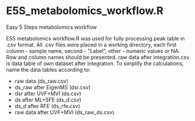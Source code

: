 # E5S_metabolomics_workflow.R
Easy 5 Steps metabolomics workflow

E5S metabolomics workflow.R was used for fully processing peak table in .csv format. All .csv files were placed in a working directory, each first column - sample name, second - "Label", other - numeric values or NA. Row and column names should be presented.
raw data after integration.csv is data table of own dataset after integration.
To simplify the calculations, name the data tables according to:
- raw data (ds_raw.csv)
- ds_raw after EigenMS (dsr.csv)
- dsr after UVF+MVI (ds.csv)
- ds after ML+SFE (ds_d.csv)
- ds_d after RFE (ds_rfe.csv)
- raw data after UVF+MVI (ds_raw_ds.csv)
